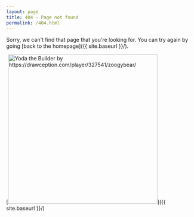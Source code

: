 ```yaml
---
layout: page
title: 404 - Page not found
permalink: /404.html
---
```


Sorry, we can't find that page that you're looking for. You can try again by going [back to the homepage]({{ site.baseurl }}/).

[<img src="{{ site.baseurl }}/images/yoda_builder_404.png" alt="Yoda the Builder by https://drawception.com/player/327541/zoogybear/" style="width: 400px;"/>]({{ site.baseurl }}/)
